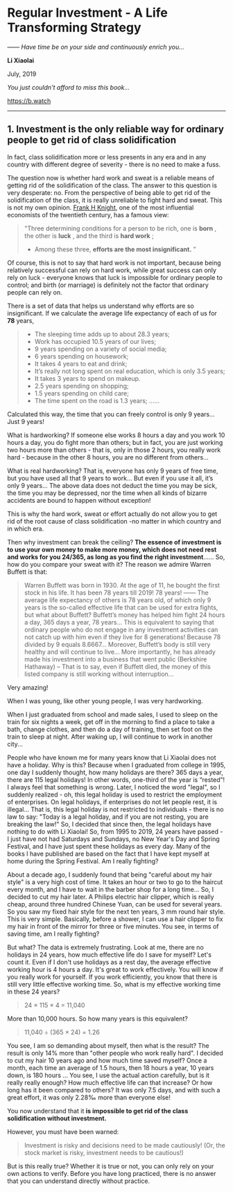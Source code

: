 # Regular Investment - A Life Transforming Strategy

*—— Have time be on your side and continuously enrich you...*

**Li Xiaolai**

July, 2019

*You just couldn't afford to miss this book...*

https://b.watch

---

## 1. Investment is the only reliable way for ordinary people to get rid of class solidification

In fact, class solidification more or less presents in any era and in any country with different degree of severity - there is no need to make a fuss.

The question now is whether hard work and sweat is a reliable means of getting rid of the solidification of the class. The answer to this question is very desperate: no. From the perspective of being able to get rid of the solidification of the class, it is really unreliable to fight hard and sweat. This is not my own opinion. [Frank H Knight](https://en.wikipedia.org/wiki/Frank_Knight), one of the most influential economists of the twentieth century, has a famous view:

> "Three determining conditions for a person to be rich, one is **born** , the other is **luck** , and the third is **hard work** ;
> - Among these three, **efforts are the most insignificant.** ”

Of course, this is not to say that hard work is not important, because being relatively successful can rely on hard work, while great success can only rely on luck - everyone knows that luck is impossible for ordinary people to control; and birth (or marriage) is definitely not the factor that ordinary people can rely on.

There is a set of data that helps us understand why efforts are so insignificant. If we calculate the average life expectancy of each of us for **78** years,

> - The sleeping time adds up to about 28.3 years;
> - Work has occupied 10.5 years of our lives;
> - 9 years spending on a variety of social media;
> - 6 years spending on housework;
> - It takes 4 years to eat and drink;
> - It’s really not long spent on real education, which is only 3.5 years;
> - It takes 3 years to spend on makeup.
> - 2.5 years spending on shopping;
> - 1.5 years spending on child care;
> - The time spent on the road is 1.3 years;
> ......

Calculated this way, the time that you can freely control is only 9 years... Just 9 years!

What is hardworking? If someone else works 8 hours a day and you work 10 hours a day, you do fight more than others; but in fact, you are just working two hours more than others - that is, only in those 2 hours, you really work hard - because in the other 8 hours, you are no different from others...

What is real hardworking? That is, everyone has only 9 years of free time, but you have used all that 9 years to work... But even if you use it all, it’s only 9 years... The above data does not deduct the time you may be sick, the time you may be depressed, nor the time when all kinds of bizarre accidents are bound to happen without exception!

This is why the hard work, sweat or effort actually do not allow you to get rid of the root cause of class solidification -no matter in which country and in which era.

Then why investment can break the ceiling? **The essence of investment is to use your own money to make more money, which does not need rest and works for you 24/365, as long as you find the right investment**...... So, how do you compare your sweat with it? The reason we admire Warren Buffett is that:


> Warren Buffett was born in 1930. At the age of 11, he bought the first stock in his life. It has been 78 years till 2019!
> 78 years! —— The average life expectancy of others is 78 years old, of which only 9 years is the so-called effective life that can be used for extra fights, but what about Buffett? Buffett’s money has helped him fight 24 hours a day, 365 days a year, 78 years...
> This is equivalent to saying that ordinary people who do not engage in any investment activities can not catch up with him even if they live for 8 generations! Because 78 divided by 9 equals 8.6667...
> Moreover, Buffett’s body is still very healthy and will continue to live... More importantly, he has already made his investment into a business that went public (Berkshire Hathaway) – That is to say, even if Buffett died, the money of this listed company is still working without interruption...

Very amazing!

When I was young, like other young people, I was very hardworking.

When I just graduated from school and made sales, I used to sleep on the train for six nights a week, get off in the morning to find a place to take a bath, change clothes, and then do a day of training, then set foot on the train to sleep at night. After waking up, I will continue to work in another city...

People who have known me for many years know that Li Xiaolai does not have a holiday. Why is this? Because when I graduated from college in 1995, one day I suddenly thought, how many holidays are there? 365 days a year, there are 115 legal holidays! In other words, one-third of the year is “rested”! I always feel that something is wrong. Later, I noticed the word "legal", so I suddenly realized - oh, this legal holiday is used to restrict the employment of enterprises. On legal holidays, if enterprises do not let people rest, it is illegal... That is, this legal holiday is not restricted to individuals - there is no law to say: "Today is a legal holiday, and if you are not resting, you are breaking the law!" So, I decided that since then, the legal holidays have nothing to do with Li Xiaolai! So, from 1995 to 2019, 24 years have passed - I just have not had Saturdays and Sundays, no New Year's Day and Spring Festival, and I have just spent these holidays as every day. Many of the books I have published are based on the fact that I have kept myself at home during the Spring Festival. Am I really fighting?

About a decade ago, I suddenly found that being "careful about my hair style" is a very high cost of time. It takes an hour or two to go to the haircut every month, and I have to wait in the barber shop for a long time... So, I decided to cut my hair later. A Philips electric hair clipper, which is really cheap, around three hundred Chinese Yuan, can be used for several years. So you saw my fixed hair style for the next ten years, 3 mm round hair style. This is very simple. Basically, before a shower, I can use a hair clipper to fix my hair in front of the mirror for three or five minutes. You see, in terms of saving time, am I really fighting?

But what? The data is extremely frustrating. Look at me, there are no holidays in 24 years, how much effective life do I save for myself? Let's count it. Even if I don't use holidays as a rest day, the average effective working hour is 4 hours a day. It's great to work effectively. You will know if you really work for yourself. If you work efficiently, you know that there is still very little effective working time. So, what is my effective working time in these 24 years?

> 24 × 115 × 4 = 11,040

More than 10,000 hours. So how many years is this equivalent?

> 11,040 ÷ (365 × 24) = 1.26

You see, I am so demanding about myself, then what is the result? The result is only 14% more than "other people who work really hard". I decided to cut my hair 10 years ago and how much time saved myself? Once a month, each time an average of 1.5 hours, then 18 hours a year, 10 years down, is 180 hours ... You see, I use the actual action carefully, but is it really really enough? How much effective life can that increase? Or how long has it been compared to others? It was only 7.5 days, and with such a great effort, it was only 2.28‰ more than everyone else!

You now understand that it **is impossible to get rid of the class solidification without investment.**

However, you must have been warned:

> Investment is risky and decisions need to be made cautiously! (Or, the stock market is risky, investment needs to be cautious!)

But is this really true? Whether it is true or not, you can only rely on your own actions to verify. Before you have long practiced, there is no answer that you can understand directly without practice.
